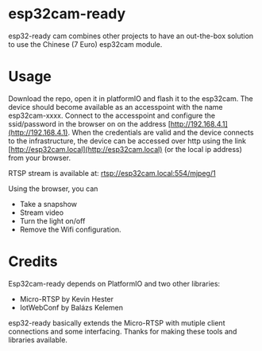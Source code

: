 # esp32cam-ready

esp32-ready cam combines other projects to have an out-the-box solution to use the Chinese (7 Euro) esp32cam module.

# Usage
Download the repo, open it in platformIO and flash it to the esp32cam.
The device should become available as an accesspoint with the name esp32cam-xxxx.
Connect to the accesspoint and configure the ssid/password in the browser on on the address [http://192.168.4.1](http://192.168.4.1).
When the credentials are valid and the device connects to the infrastructure, the device can be accessed over http using the link [http://esp32cam.local](http://esp32cam.local) (or the local ip address) from your browser.

RTSP stream is available at: [rtsp://esp32cam.local:554/mjpeg/1](rtsp://esp32cam.local:554/mjpeg/1)

Using the browser, you can
- Take a snapshow
- Stream video
- Turn the light on/off
- Remove the Wifi configuration.

# Credits
Esp32cam-ready depends on PlatformIO and two other libraries:
- Micro-RTSP by Kevin Hester
- IotWebConf by Balázs Kelemen

esp32-ready basically extends the Micro-RTSP with mutiple client connections and some interfacing.
Thanks for making these tools and libraries available.

